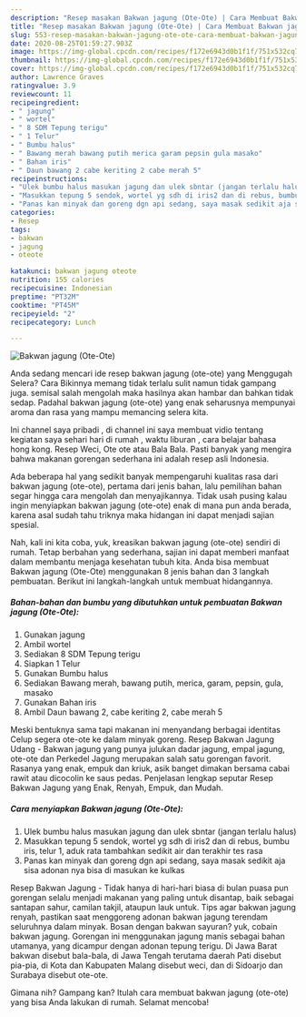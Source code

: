 ```yaml
---
description: "Resep masakan Bakwan jagung (Ote-Ote) | Cara Membuat Bakwan jagung (Ote-Ote) Yang Lezat"
title: "Resep masakan Bakwan jagung (Ote-Ote) | Cara Membuat Bakwan jagung (Ote-Ote) Yang Lezat"
slug: 553-resep-masakan-bakwan-jagung-ote-ote-cara-membuat-bakwan-jagung-ote-ote-yang-lezat
date: 2020-08-25T01:59:27.903Z
image: https://img-global.cpcdn.com/recipes/f172e6943d0b1f1f/751x532cq70/bakwan-jagung-ote-ote-foto-resep-utama.jpg
thumbnail: https://img-global.cpcdn.com/recipes/f172e6943d0b1f1f/751x532cq70/bakwan-jagung-ote-ote-foto-resep-utama.jpg
cover: https://img-global.cpcdn.com/recipes/f172e6943d0b1f1f/751x532cq70/bakwan-jagung-ote-ote-foto-resep-utama.jpg
author: Lawrence Graves
ratingvalue: 3.9
reviewcount: 11
recipeingredient:
- " jagung"
- " wortel"
- " 8 SDM Tepung terigu"
- " 1 Telur"
- " Bumbu halus"
- " Bawang merah bawang putih merica garam pepsin gula masako"
- " Bahan iris"
- " Daun bawang 2 cabe keriting 2 cabe merah 5"
recipeinstructions:
- "Ulek bumbu halus masukan jagung dan ulek sbntar (jangan terlalu halus)"
- "Masukkan tepung 5 sendok, wortel yg sdh di iris2 dan di rebus, bumbu iris, telur 1, aduk rata tambahkan sedikit air dan terakhir tes rasa"
- "Panas kan minyak dan goreng dgn api sedang, saya masak sedikit aja sisa adonan nya bisa di masukan ke kulkas"
categories:
- Resep
tags:
- bakwan
- jagung
- oteote

katakunci: bakwan jagung oteote 
nutrition: 155 calories
recipecuisine: Indonesian
preptime: "PT32M"
cooktime: "PT45M"
recipeyield: "2"
recipecategory: Lunch

---
```



![Bakwan jagung (Ote-Ote)](https://img-global.cpcdn.com/recipes/f172e6943d0b1f1f/751x532cq70/bakwan-jagung-ote-ote-foto-resep-utama.jpg)

Anda sedang mencari ide resep bakwan jagung (ote-ote) yang Menggugah Selera? Cara Bikinnya memang tidak terlalu sulit namun tidak gampang juga. semisal salah mengolah maka hasilnya akan hambar dan bahkan tidak sedap. Padahal bakwan jagung (ote-ote) yang enak seharusnya mempunyai aroma dan rasa yang mampu memancing selera kita.

Ini channel saya pribadi , di channel ini saya membuat vidio tentang kegiatan saya sehari hari di rumah , waktu liburan , cara belajar bahasa hong kong. Resep Weci, Ote ote atau Bala Bala. Pasti banyak yang mengira bahwa makanan gorengan sederhana ini adalah resep asli Indonesia.

Ada beberapa hal yang sedikit banyak mempengaruhi kualitas rasa dari bakwan jagung (ote-ote), pertama dari jenis bahan, lalu pemilihan bahan segar hingga cara mengolah dan menyajikannya. Tidak usah pusing kalau ingin menyiapkan bakwan jagung (ote-ote) enak di mana pun anda berada, karena asal sudah tahu triknya maka hidangan ini dapat menjadi sajian spesial.


Nah, kali ini kita coba, yuk, kreasikan bakwan jagung (ote-ote) sendiri di rumah. Tetap berbahan yang sederhana, sajian ini dapat memberi manfaat dalam membantu menjaga kesehatan tubuh kita. Anda bisa membuat Bakwan jagung (Ote-Ote) menggunakan 8 jenis bahan dan 3 langkah pembuatan. Berikut ini langkah-langkah untuk membuat hidangannya.

<!--inarticleads1-->

##### Bahan-bahan dan bumbu yang dibutuhkan untuk pembuatan Bakwan jagung (Ote-Ote):

1. Gunakan  jagung
1. Ambil  wortel
1. Sediakan  8 SDM Tepung terigu
1. Siapkan  1 Telur
1. Gunakan  Bumbu halus
1. Sediakan  Bawang merah, bawang putih, merica, garam, pepsin, gula, masako
1. Gunakan  Bahan iris
1. Ambil  Daun bawang 2, cabe keriting 2, cabe merah 5


Meski bentuknya sama tapi makanan ini menyandang berbagai identitas Celup segera ote-ote ke dalam minyak goreng. Resep Bakwan Jagung Udang - Bakwan jagung yang punya julukan dadar jagung, empal jagung, ote-ote dan Perkedel Jagung merupakan salah satu gorengan favorit. Rasanya yang enak, empuk dan kriuk, asik banget dimakan bersama cabai rawit atau dicocolin ke saus pedas. Penjelasan lengkap seputar Resep Bakwan Jagung yang Enak, Renyah, Empuk, dan Mudah. 

<!--inarticleads2-->

##### Cara menyiapkan Bakwan jagung (Ote-Ote):

1. Ulek bumbu halus masukan jagung dan ulek sbntar (jangan terlalu halus)
1. Masukkan tepung 5 sendok, wortel yg sdh di iris2 dan di rebus, bumbu iris, telur 1, aduk rata tambahkan sedikit air dan terakhir tes rasa
1. Panas kan minyak dan goreng dgn api sedang, saya masak sedikit aja sisa adonan nya bisa di masukan ke kulkas


Resep Bakwan Jagung - Tidak hanya di hari-hari biasa di bulan puasa pun gorengan selalu menjadi makanan yang paling untuk disantap, baik sebagai santapan sahur, camilan takjil, ataupun lauk untuk. Tips agar bakwan jagung renyah, pastikan saat menggoreng adonan bakwan jagung terendam seluruhnya dalam minyak. Bosan dengan bakwan sayuran? yuk, cobain bakwan jagung. Gorengan ini menggunakan jagung manis sebagai bahan utamanya, yang dicampur dengan adonan tepung terigu. Di Jawa Barat bakwan disebut bala-bala, di Jawa Tengah terutama daerah Pati disebut pia-pia, di Kota dan Kabupaten Malang disebut weci, dan di Sidoarjo dan Surabaya disebut ote-ote. 

Gimana nih? Gampang kan? Itulah cara membuat bakwan jagung (ote-ote) yang bisa Anda lakukan di rumah. Selamat mencoba!
